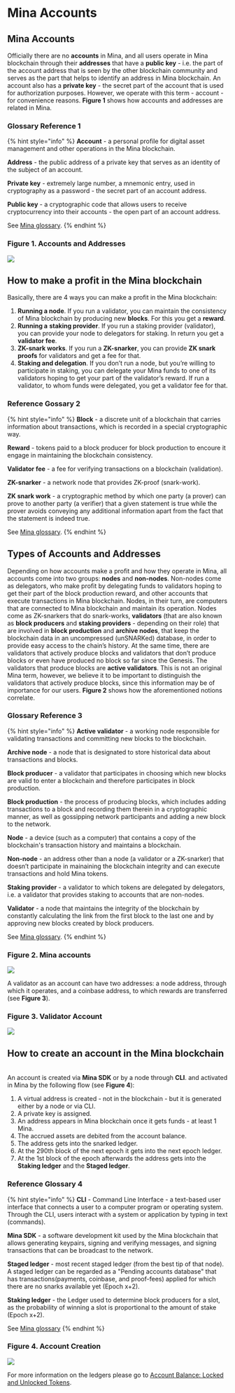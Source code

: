 # Mina Accounts

## Mina Accounts <a href="#mina-accounts" id="mina-accounts"></a>

Officially there are no **accounts** in Mina, and all users operate in Mina blockchain through their **addresses** that have a **public key** - i.e. the part of the account address that is seen by the other blockchain community and serves as the part that helps to identify an address in Mina blockchain. An account also has a **private key** - the secret part of the account that is used for authorization purposes. However, we operate with this term - account - for convenience reasons. **Figure 1** shows how accounts and addresses are related in Mina.

### Glossary Reference 1

{% hint style="info" %}
**Account** - a personal profile for digital asset management and other operations in the Mina blockchain.

**Address** - the public address of a private key that serves as an identity of the subject of an account.

**Private key** - extremely large number, a mnemonic entry, used in cryptography as a password - the secret part of an account address.

**Public key** - a cryptographic code that allows users to receive cryptocurrency into their accounts - the open part of an account address.

See [Mina glossary](mina-glossary.md).
{% endhint %}

### Figure 1. Accounts and Addresses

![](<../../.gitbook/assets/Mina Accounts and Addresses (1).png>)

## How to make a profit in the Mina blockchain <a href="#how-to-make-a-profit-in-the-mina-blockchain" id="how-to-make-a-profit-in-the-mina-blockchain"></a>

Basically, there are 4 ways you can make a profit in the Mina blockchain:

1. **Running a node**. If you run a validator, you can maintain the consistency of Mina blockchain by producing new **blocks**. For this you get a **reward**.
2. **Running a** **staking provider**. If you run a staking provider (validator), you can provide your node to delegators for staking. In return you get a **validator fee**.
3. **ZK-snark works**. If you run a **ZK-snarker**, you can provide **ZK snark proofs** for validators and get a fee for that.
4. **Staking and delegation**. If you don’t run a node, but you’re willing to participate in staking, you can delegate your Mina funds to one of its validators hoping to get your part of the validator’s reward. If run a validator, to whom funds were delegated, you get a validator fee for that.

### Reference Gossary 2

{% hint style="info" %}
**Block** - a discrete unit of a blockchain that carries information about transactions, which is recorded in a special cryptographic way.

**Reward** - tokens paid to a block producer for block production to encoure it engage in maintaining the blockchain consistency.

**Validator fee** - a fee for verifying transactions on a blockchain (validation).

**ZK-snarker** - a network node that provides ZK-proof (snark-work).

**ZK snark work** - a cryptographic method by which one party (a prover) can prove to another party (a verifier) that a given statement is true while the prover avoids conveying any additional information apart from the fact that the statement is indeed true.

See [Mina glossary](mina-glossary.md).
{% endhint %}

## Types of Accounts and Addresses <a href="#types-of-accounts-and-addresses" id="types-of-accounts-and-addresses"></a>

Depending on how accounts make a profit and how they operate in Mina, all accounts come into two groups: **nodes** and **non-nodes**. Non-nodes come as delegators, who make profit by delegating funds to validators hoping to get their part of the block production reward, and other accounts that execute transactions in Mina blockchain. Nodes, in their turn, are computers that are connected to Mina blockchain and maintain its operation. Nodes come as ZK-snarkers that do snark-works, **validators** (that are also known as **block producers** and **staking providers** - depending on their role) that are involved in **block production** and **archive nodes**, that keep the blockchain data in an uncompressed (unSNARKed) database, in order to provide easy access to the chain’s history. At the same time, there are validators that actively produce blocks and validators that don’t produce blocks or even have produced no block so far since the Genesis. The validators that produce blocks are **active validators**. This is not an original Mina term, however, we believe it to be important to distinguish the validators that actively produce blocks, since this information may be of importance for our users. **Figure 2** shows how the aforementioned notions correlate.

### Glossary Reference 3

{% hint style="info" %}
**Active validator** - a working node responsible for validating transactions and committing new blocks to the blockchain.

**Archive node** - a node that is designated to store historical data about transactions and blocks.

**Block producer** - a validator that participates in choosing which new blocks are valid to enter a blockchain and therefore participates in block production.

**Block production** - the process of producing blocks, which includes adding transactions to a block and recording them therein in a cryptographic manner, as well as gossipping network participants and adding a new block to the network.

**Node** - a device (such as a computer) that contains a copy of the blockchain's transaction history and maintains a blockchain.

**Non-node** - an address other than a node (a validator or a ZK-snarker) that doesn’t participate in mainaining the blockchain integrity and can execute transactions and hold Mina tokens.

**Staking provider** - a validator to which tokens are delegated by delegators, i.e. a validator that provides staking to accounts that are non-nodes.

**Validator** - a node that maintains the integrity of the blockchain by constantly calculating the link from the first block to the last one and by approving new blocks created by block producers.

See [Mina glossary](mina-glossary.md).
{% endhint %}

### Figure 2. Mina accounts

![](<../../.gitbook/assets/Mina Accounts (1).png>)

A validator as an account can have two addresses: a node address, through which it operates, and a coinbase address, to which rewards are transferred (see **Figure 3**).

### Figure 3. Validator Account

![](<../../.gitbook/assets/Mina Validator Account.png>)

## How to create an account in the Mina blockchain <a href="#how-to-create-an-account-in-the-mina-blockchain" id="how-to-create-an-account-in-the-mina-blockchain"></a>

\
An account is created via **Mina SDK** or by a node through **CLI**. and activated in Mina by the following flow (see **Figure 4**):

1. A virtual address is created - not in the blockchain - but it is generated either by a node or via CLI.
2. A private key is assigned.
3. An address appears in Mina blockchain once it gets funds - at least 1 Mina.
4. The accrued assets are debited from the account balance.
5. The address gets into the snarked ledger.
6. At the 290th block of the next epoch it gets into the next epoch ledger.
7. At the 1st block of the epoch afterwards the address gets into the **Staking ledger** and the **Staged ledger**.

### Reference Glossary 4

{% hint style="info" %}
**CLI** - Command Line Interface - a text-based user interface that connects a user to a computer program or operating system. Through the CLI, users interact with a system or application by typing in text (commands).

**Mina SDK** - a software development kit used by the Mina blockchain that allows generating keypairs, signing and verifying messages, and signing transactions that can be broadcast to the network.

**Staged ledger** - most recent staged ledger (from the best tip of that node). A staged ledger can be regarded as a "Pending accounts database" that has transactions(payments, coinbase, and proof-fees) applied for which there are no snarks available yet (Epoch x+2).

**Staking ledger** - the Ledger used to determine block producers for a slot, as the probability of winning a slot is proportional to the amount of stake (Epoch x+2).

See [Mina glossary](mina-glossary.md)
{% endhint %}

### Figure 4. Account Creation

![](<../../.gitbook/assets/Mina Account Creation (1).png>)

For more information on the ledgers please go to [Account Balance: Locked and Unlocked Tokens](account-balance-locked-and-unlocked-tokens.md).
